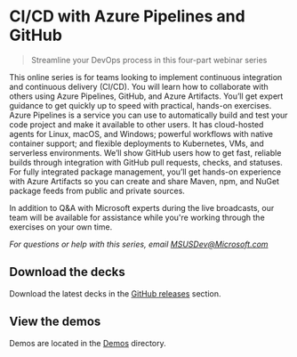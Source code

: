 # CI/CD with Azure Pipelines and GitHub

> Streamline your DevOps process in this four-part webinar series

This online series is for teams looking to implement continuous integration and continuous delivery (CI/CD). You will learn how to collaborate with others using Azure Pipelines, GitHub, and Azure Artifacts. You’ll get expert guidance to get quickly up to speed with practical, hands-on exercises. Azure Pipelines is a service you can use to automatically build and test your code project and make it available to other users. It has cloud-hosted agents for Linux, macOS, and Windows; powerful workflows with native container support; and flexible deployments to Kubernetes, VMs, and serverless environments. We’ll show GitHub users how to get fast, reliable builds through integration with GitHub pull requests, checks, and statuses. For fully integrated package management, you’ll get hands-on experience with Azure Artifacts so you can create and share Maven, npm, and NuGet package feeds from public and private sources.

In addition to Q&A with Microsoft experts during the live broadcasts, our team will be available for assistance while you're working through the exercises on your own time.

*For questions or help with this series, email <MSUSDev@Microsoft.com>*

## Download the decks

Download the latest decks in the [GitHub releases](../../releases/latest) section.

## View the demos

Demos are located in the [Demos](/Demos/Introduction%20to%20Azure%20Pipelines) directory.
